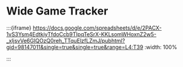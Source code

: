 # Wide Game Tracker

:::{iframe} https://docs.google.com/spreadsheets/d/e/2PACX-1vS3Ysm4EdtkiyTfdoCcb9TIpqTeSrX-KKLsomWHoxnZ2w5-_xIjsvVe6GIQOzQ0reh_TTquElzfLZmJ/pubhtml?gid=98147011&single=true&single=true&range=L4:T39
:width: 100%

:::

